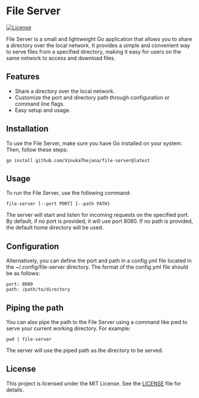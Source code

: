 
# File Server

[![License](https://img.shields.io/badge/license-MIT-blue.svg)](LICENSE)

File Server is a small and lightweight Go application that allows you to share a directory over the local network. It provides a simple and convenient way to serve files from a specified directory, making it easy for users on the same network to access and download files.

## Features

* Share a directory over the local network.
* Customize the port and directory path through configuration or command line flags.
* Easy setup and usage.

## Installation

To use the File Server, make sure you have Go installed on your system. Then, follow these steps:

```
go install github.com/VinukaThejana/file-server@latest
```

## Usage

To run the File Server, use the following command:

```
file-server [--port PORT] [--path PATH]
```

The server will start and listen for incoming requests on the specified port. By default, if no port is provided, it will use port 8080. If no path is provided, the default home directory will be used.

## Configuration

Alternatively, you can define the port and path in a config.yml file located in the ~/.config/file-server directory. The format of the config.yml file should be as follows:

```
port: 8080
path: /path/to/directory
```

## Piping the path

You can also pipe the path to the File Server using a command like pwd to serve your current working directory. For example:

```
pwd | file-server
```

The server will use the piped path as the directory to be served.

## License

This project is licensed under the MIT License. See the [LICENSE](LICENSE) file for details.

